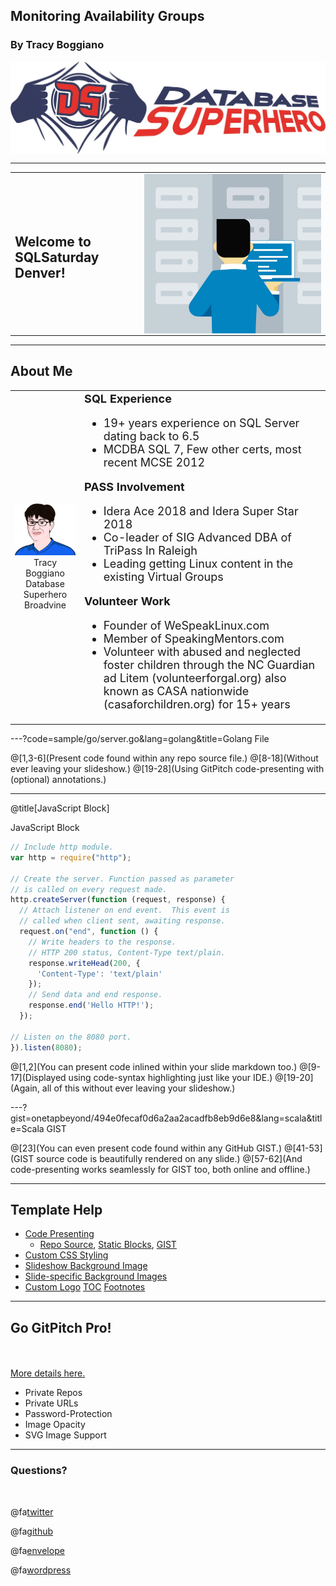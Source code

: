 ## Monitoring Availability Groups

### By Tracy Boggiano

<img src="assets/image/largelogo.jpg" align="center" border="none"/>

---
<table>
  <tr>
    <td>
      <h2 valign=center>Welcome to SQLSaturday Denver!</h2>
    </td>
    <td>
      <img src="assets/image/welcome.jpg" style="float: left;" border=none/>
    </td>
  </tr>
</table>

---
## About Me

<table>
  <tr>
    <td valign=center align=center>
      <img src="assets/image/avatar.png" border=none/><br>
      Tracy Boggiano<br>
      Database Superhero<br> 
      Broadvine
    </td>
    <td>
      <font size=4>
      <b>SQL Experience</b><br>
      <ul>
        <li>19+ years experience on SQL Server dating back to 6.5</li>
        <li>MCDBA SQL 7, Few other certs, most recent MCSE 2012</li>
      </ul>
      <b>PASS Involvement</b><br>
      <ul>
        <li>Idera Ace 2018 and Idera Super Star 2018</li>
        <li>Co-leader of SIG Advanced DBA of TriPass In Raleigh</li>
        <li>Leading getting Linux content in the existing Virtual Groups</li>
      </ul>
      <b>Volunteer Work</b><br>
      <ul>
        <li>Founder of WeSpeakLinux.com</li>
        <li>Member of SpeakingMentors.com</li>
        <li>Volunteer with abused and neglected foster children through the NC Guardian ad Litem (volunteerforgal.org) also known as CASA nationwide (casaforchildren.org) for 15+ years</li>
      </ul>
      </font>
    </td>
  </tr>
</table>

---?code=sample/go/server.go&lang=golang&title=Golang File

@[1,3-6](Present code found within any repo source file.)
@[8-18](Without ever leaving your slideshow.)
@[19-28](Using GitPitch code-presenting with (optional) annotations.)

---

@title[JavaScript Block]

<p><span class="slide-title">JavaScript Block</span></p>

```javascript
// Include http module.
var http = require("http");

// Create the server. Function passed as parameter
// is called on every request made.
http.createServer(function (request, response) {
  // Attach listener on end event.  This event is
  // called when client sent, awaiting response.
  request.on("end", function () {
    // Write headers to the response.
    // HTTP 200 status, Content-Type text/plain.
    response.writeHead(200, {
      'Content-Type': 'text/plain'
    });
    // Send data and end response.
    response.end('Hello HTTP!');
  });

// Listen on the 8080 port.
}).listen(8080);
```

@[1,2](You can present code inlined within your slide markdown too.)
@[9-17](Displayed using code-syntax highlighting just like your IDE.)
@[19-20](Again, all of this without ever leaving your slideshow.)

---?gist=onetapbeyond/494e0fecaf0d6a2aa2acadfb8eb9d6e8&lang=scala&title=Scala GIST

@[23](You can even present code found within any GitHub GIST.)
@[41-53](GIST source code is beautifully rendered on any slide.)
@[57-62](And code-presenting works seamlessly for GIST too, both online and offline.)

---

## Template Help

- [Code Presenting](https://github.com/gitpitch/gitpitch/wiki/Code-Presenting)
  + [Repo Source](https://github.com/gitpitch/gitpitch/wiki/Code-Delimiter-Slides), [Static Blocks](https://github.com/gitpitch/gitpitch/wiki/Code-Slides), [GIST](https://github.com/gitpitch/gitpitch/wiki/GIST-Slides) 
- [Custom CSS Styling](https://github.com/gitpitch/gitpitch/wiki/Slideshow-Custom-CSS)
- [Slideshow Background Image](https://github.com/gitpitch/gitpitch/wiki/Background-Setting)
- [Slide-specific Background Images](https://github.com/gitpitch/gitpitch/wiki/Image-Slides#background)
- [Custom Logo](https://github.com/gitpitch/gitpitch/wiki/Logo-Setting) [TOC](https://github.com/gitpitch/gitpitch/wiki/Table-of-Contents) [Footnotes](https://github.com/gitpitch/gitpitch/wiki/Footnote-Setting)

---

## Go GitPitch Pro!

<br>
<div class="left">
    <i class="fa fa-user-secret fa-5x" aria-hidden="true"> </i><br>
    <a href="https://gitpitch.com/pro-features" class="pro-link">
    More details here.</a>
</div>
<div class="right">
    <ul>
        <li>Private Repos</li>
        <li>Private URLs</li>
        <li>Password-Protection</li>
        <li>Image Opacity</li>
        <li>SVG Image Support</li>
    </ul>
</div>

---

### Questions?

<br>

@fa[twitter](@TracyBoggiano)

@fa[github](tboggiano)

@fa[envelope](tracy@tracyboggiano.com)

@fa[wordpress](databasesuperhero.com)